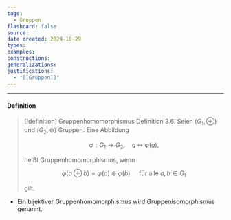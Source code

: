 ```yaml
---
tags:
  - Gruppen
flashcard: false
source: 
date created: 2024-10-29
types: 
examples: 
constructions: 
generalizations: 
justifications:
  - "[[Gruppen]]"
---
```

***
#### Definition

> [!definition] Gruppenhomomorphismus
> Definition 3.6. Seien $\left(G_1, \oplus\right)$ und $\left(G_2, \circledast\right)$ Gruppen. Eine Abbildung
> 
> $$
> \varphi: G_1 \rightarrow G_2, \quad g \mapsto \varphi(g),
> $$
> 
> heißt Gruppenhomomorphismus, wenn
> 
> $$
> \varphi(a \oplus b)=\varphi(a) \circledast \varphi(b) \quad \text { für alle } a, b \in G_1
> $$
> 
> gilt.

- Ein bijektiver Gruppenhomomorphismus wird Gruppenisomorphismus genannt.


